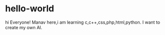 # hello-world

hi Everyone!
Manav here,i am learning c,c++,css,php,html,python.
I want to create my own AI.
